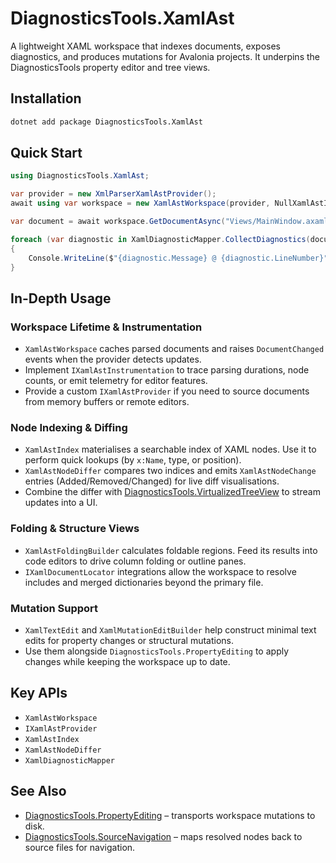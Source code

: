 # DiagnosticsTools.XamlAst

A lightweight XAML workspace that indexes documents, exposes diagnostics, and produces mutations for Avalonia projects. It underpins the DiagnosticsTools property editor and tree views.

## Installation

```bash
dotnet add package DiagnosticsTools.XamlAst
```

## Quick Start

```csharp
using DiagnosticsTools.XamlAst;

var provider = new XmlParserXamlAstProvider();
await using var workspace = new XamlAstWorkspace(provider, NullXamlAstInstrumentation.Instance);

var document = await workspace.GetDocumentAsync("Views/MainWindow.axaml");

foreach (var diagnostic in XamlDiagnosticMapper.CollectDiagnostics(document.Syntax))
{
    Console.WriteLine($"{diagnostic.Message} @ {diagnostic.LineNumber}");
}
```

## In-Depth Usage

### Workspace Lifetime & Instrumentation

- `XamlAstWorkspace` caches parsed documents and raises `DocumentChanged` events when the provider detects updates.
- Implement `IXamlAstInstrumentation` to trace parsing durations, node counts, or emit telemetry for editor features.
- Provide a custom `IXamlAstProvider` if you need to source documents from memory buffers or remote editors.

### Node Indexing & Diffing

- `XamlAstIndex` materialises a searchable index of XAML nodes. Use it to perform quick lookups (by `x:Name`, type, or position).
- `XamlAstNodeDiffer` compares two indices and emits `XamlAstNodeChange` entries (Added/Removed/Changed) for live diff visualisations.
- Combine the differ with [DiagnosticsTools.VirtualizedTreeView](./DiagnosticsTools.VirtualizedTreeView.md) to stream updates into a UI.

### Folding & Structure Views

- `XamlAstFoldingBuilder` calculates foldable regions. Feed its results into code editors to drive column folding or outline panes.
- `IXamlDocumentLocator` integrations allow the workspace to resolve includes and merged dictionaries beyond the primary file.

### Mutation Support

- `XamlTextEdit` and `XamlMutationEditBuilder` help construct minimal text edits for property changes or structural mutations.
- Use them alongside `DiagnosticsTools.PropertyEditing` to apply changes while keeping the workspace up to date.

## Key APIs

- `XamlAstWorkspace`
- `IXamlAstProvider`
- `XamlAstIndex`
- `XamlAstNodeDiffer`
- `XamlDiagnosticMapper`

## See Also

- [DiagnosticsTools.PropertyEditing](./DiagnosticsTools.PropertyEditing.md) – transports workspace mutations to disk.
- [DiagnosticsTools.SourceNavigation](./DiagnosticsTools.SourceNavigation.md) – maps resolved nodes back to source files for navigation.
